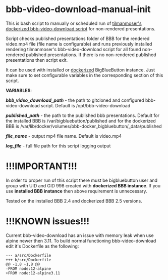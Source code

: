 # bbb-video-download-manual-init
This is bash script to manually or scheduled run of <a href=https://github.com/tilmanmoser/bbb-video-download>tilmanmoser's dockerized bbb-video-download script</a> for non-rendered presentations.

Script checks published presentations folder of BBB for the rendered video.mp4 file (file name is configurable) and runs previously installed rendering tilmanmoser's bbb-video-download script for all found non-rendered published presentations. If there is no non-rendered published presentations then script exit.

It can be used with installed or <a href=https://github.com/bigbluebutton/docker>dockerized</a> BigBlueButton instance. Just make sure to set configurable variables in the corresponding section of this script.

**VARIABLES**:

***bbb_video_download_path*** - the path to gitcloned and configured bbb-video-download script. Default is /opt/bbb-video-download

***published_path*** - the path to the published bbb presentations. Default for the installed BBB is /var/bigbluebutton/published and for the dockerized BBB is 
/var/lib/docker/volumes/bbb-docker_bigbluebutton/_data/published

***file_name*** - output mp4 file name. Default is video.mp4

***log_file*** - full file path for this script logging output

# !!!IMPORTANT!!!
In order to proper run of this script there must be bigbluebutton user and group with UID and GID 998 created with **dockerized BBB instance**.
If you use **installed BBB instance** then above requirement is unnecessary.

Tested on the installed BBB 2.4 and dockerized BBB 2.5 versions.
# !!!KNOWN issues!!!
Current bbb-video-download has an issue with memory leak when use alpine newer then 3.11. To build normal functioning bbb-video-download edit it's Dockerfile as the following:
```
--- a/src/Dockerfile
+++ b/src/Dockerfile
@@ -1,8 +1,8 @@
-FROM node:12-alpine
+FROM node:12-alpine3.11 
```
